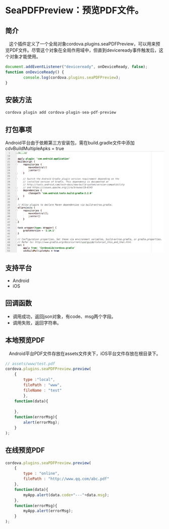 # SeaPDFPreview：预览PDF文件。
## 简介
   这个插件定义了一个全局对象cordova.plugins.seaPDFPreview，可以用来预览PDF文件。尽管这个对象在全局作用域中，但直到deviceready事件触发后，这个对象才能使用。
```javascript
document.addEventListener("deviceready", onDeviceReady, false);
function onDeviceReady() {
    	console.log(cordova.plugins.seaPDFPreview);
}
```
## 安装方法
```javascript
cordova plugin add cordova-plugin-sea-pdf-preview
```

## 打包事项
Android平台由于依赖第三方安装包，需在build.gradle文件中添加cdvBuildMultipleApks = true
![build.gradle](build.gradle.png)


## 支持平台
* Android
* iOS

## 回调函数
* 调用成功，返回json对象，有code、msg两个字段。
* 调用失败，返回字符串。

## 本地预览PDF
   Android平台PDF文件存放在assets文件夹下，iOS平台文件存放在根目录下。
```javascript
// assets/www/test.pdf
cordova.plugins.seaPDFPreview.preview(
    {
        type :"local",
        filePath : "www",
        fileName : "test"
		},
    function(data){
        
    },
    function(errorMsg){
        alert(errorMsg);
    }
);
```
## 在线预览PDF
```javascript
cordova.plugins.seaPDFPreview.preview(
	{
		type : "online",
		filePath : "http://www.qq.com/abc.pdf"
	},
	function(data){
		myApp.alert(data.code+"---"+data.msg);
	},
	function(errorMsg){
		myApp.alert(errorMsg);
	}
);
```
